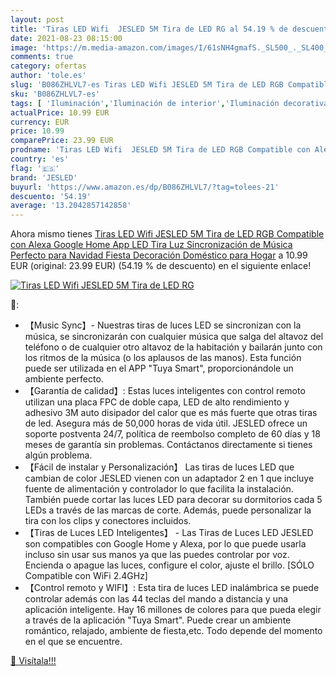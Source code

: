 ```yaml
---
layout: post
title: 'Tiras LED Wifi  JESLED 5M Tira de LED RG al 54.19 % de descuento'
date: 2021-08-23 08:15:00
image: 'https://m.media-amazon.com/images/I/61sNH4gmafS._SL500_._SL400_.jpg'
comments: true
category: ofertas
author: 'tole.es'
slug: 'B086ZHLVL7-es Tiras LED Wifi JESLED 5M Tira de LED RGB Compatible con...'
sku: 'B086ZHLVL7-es'
tags: [ 'Iluminación','Iluminación de interior','Iluminación decorativa y para usos específicos de interior','Tiras LED de interior','alexa','google','home','jesled', ]
actualPrice: 10.99 EUR
currency: EUR
price: 10.99
comparePrice: 23.99 EUR
prodname: 'Tiras LED Wifi  JESLED 5M Tira de LED RGB Compatible con Alexa  Google Home  App  LED Tira Luz Sincronización de Música  Perfecto para Navidad  Fiesta  Decoración Doméstico para Hogar'
country: 'es'
flag: '🇪🇸'
brand: 'JESLED'
buyurl: 'https://www.amazon.es/dp/B086ZHLVL7/?tag=tolees-21'
descuento: '54.19'
average: '13.2042857142858'
---
```


Ahora mismo tienes [Tiras LED Wifi  JESLED 5M Tira de LED RGB Compatible con Alexa  Google Home  App  LED Tira Luz Sincronización de Música  Perfecto para Navidad  Fiesta  Decoración Doméstico para Hogar](https://www.amazon.es/dp/B086ZHLVL7/?tag=tolees-21) a 10.99 EUR (original: 23.99 EUR) (54.19 %  de descuento) en el siguiente enlace!

[![Tiras LED Wifi  JESLED 5M Tira de LED RG](https://m.media-amazon.com/images/I/61sNH4gmafS._SL500_._SL400_.jpg)](https://www.amazon.es/dp/B086ZHLVL7/?tag=tolees-21)

🔎:

- 【Music Sync】- Nuestras tiras de luces LED se sincronizan con la música, se sincronizarán con cualquier música que salga del altavoz del teléfono o de cualquier otro altavoz de la habitación y bailarán junto con los ritmos de la música (o los aplausos de las manos). Esta función puede ser utilizada en el APP "Tuya Smart", proporcionándole un ambiente perfecto.
- 【Garantía de calidad】: Estas luces inteligentes con control remoto utilizan una placa FPC de doble capa, LED de alto rendimiento y adhesivo 3M auto disipador del calor que es más fuerte que otras tiras de led. Asegura más de 50,000 horas de vida útil. JESLED ofrece un soporte postventa 24/7, política de reembolso completo de 60 días y 18 meses de garantía sin problemas. Contáctanos directamente si tienes algún problema.
- 【Fácil de instalar y Personalización】 Las tiras de luces LED que cambian de color JESLED vienen con un adaptador 2 en 1 que incluye fuente de alimentación y controlador lo que facilita la instalación. También puede cortar las luces LED para decorar su dormitorios cada 5 LEDs a través de las marcas de corte. Además, puede personalizar la tira con los clips y conectores incluidos.
- 【Tiras de Luces LED Inteligentes】 - Las Tiras de Luces LED JESLED son compatibles con Google Home y Alexa, por lo que puede usarla incluso sin usar sus manos ya que las puedes controlar por voz. Encienda o apague las luces, configure el color, ajuste el brillo. [SÓLO Compatible con WiFi 2.4GHz]
- 【Control remoto y WIFI】: Esta tira de luces LED inalámbrica se puede controlar además con las 44 teclas del mando a distancia y una aplicación inteligente. Hay 16 millones de colores para que pueda elegir a través de la aplicación "Tuya Smart". Puede crear un ambiente romántico, relajado, ambiente de fiesta,etc. Todo depende del momento en el que se encuentre.

[🛒 Visítala!!!](https://www.amazon.es/dp/B086ZHLVL7/?tag=tolees-21)

